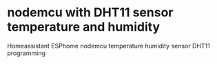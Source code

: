 # nodemcu with DHT11 sensor temperature and humidity

Homeassistant ESPhome nodemcu temperature humidity sensor DHT11 programming
